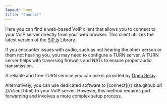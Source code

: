 ```yaml
---
layout: home
title: "Connect"
---
```


Here you can find a web-based VoIP client that allows you to connect to your VoIP server directly from your web browser. This client utilizes the latest version of the [SIP.js](https://github.com/onsip/SIP.js) Library.

If you encounter issues with audio, such as not hearing the other person or them not hearing you, you may need to configure a TURN server. A TURN server helps with traversing firewalls and NATs to ensure proper audio transmission.

A reliable and free TURN service you can use is provided by [Open Relay](https://www.metered.ca/tools/openrelay/).

Alternatively, you can use dedicated software to [connect]({{ site.github.url }}/client.html) to your VoIP server. However, this method requires port forwarding and involves a more complex setup process.
